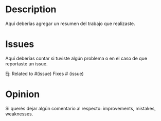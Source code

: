 # Description

Aquí deberías agregar un resumen del trabajo que realizaste.

# Issues

Aquí deberías contar si tuviste algún problema o en el caso de que reportaste un issue.

Ej: 
Related to #(issue)
Fixes # (issue)

# Opinion

Si querés dejar algún comentario al respecto: improvements, mistakes, weaknesses.
